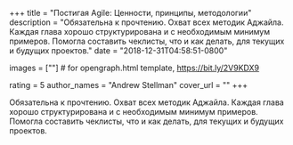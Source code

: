 
+++
title = "Постигая Agile: Ценности, принципы, методологии"
description = "Обязательна к прочтению. Охват всех методик Аджайла. Каждая глава хорошо структурирована и с необходимым минимум примеров. Помогла составить чеклисты, что и как делать, для текущих и будущих проектов."
date = "2018-12-31T04:58:51-0800"

images = [""]  # for opengraph.html template, https://bit.ly/2V9KDX9

rating = 5
author_names = "Andrew Stellman"
cover_url = ""
+++

Обязательна к прочтению. Охват всех методик Аджайла. Каждая глава хорошо структурирована и с необходимым минимум примеров. Помогла составить чеклисты, что и как делать, для текущих и будущих проектов.
